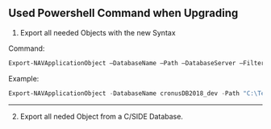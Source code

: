 ## Used Powershell Command when Upgrading


1. Export all needed Objects with the new Syntax

Command:
```Powershell
Export-NAVApplicationObject –DatabaseName –Path –DatabaseServer –Filter "type=*;Version List=*;ID=*" –ExportToNewSyntax.
```
Example:
```Powershell
Export-NAVApplicationObject -DatabaseName cronusDB2018_dev -Path "C:\Temp\Objects.txt" -DatabaseServer server01 -Filter "type=table|page;ID=50001..50005" -ExportToNewSyntax
```
----------

2. Export all neded Object from a C/SIDE Database.

[](https://github.com/EDGZTNSR/IntroductionToAL/blob/master/docs/src/Export.png])
